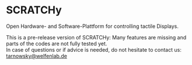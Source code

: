 # SCRATCHy  
Open Hardware- and Software-Plattform for controlling tactile Displays.

This is a pre-release version of SCRATCHy: Many features are missing and parts of the codes are not fully tested yet.  
In case of questions or if advice is needed, do not hesitate to contact us: tarnowsky@welfenlab.de
